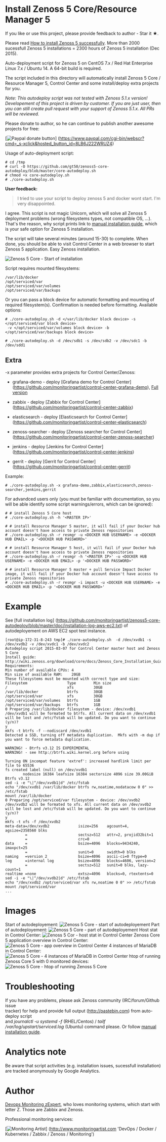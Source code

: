 Install Zenoss 5 Core/Resource Manager 5
========================================

If you like or use this project, please provide feedback to author - Star it ★.

Please read [How to install Zenoss 5 successfully](http://bit.ly/zenoss5). 
More than 2000 sucessfull Zenoss 5 installations = 2300 hours of Zenoss 5 installation (Dec 2015). 

Auto-deployment script for Zenoss 5 on CentOS 7.x / Red Hat Enterprise 
Linux 7.x / Ubuntu 14. A 64-bit build is required.

The script included in this directory will automatically install Zenoss 5 Core / 
Resource Manager 5, Control Center and some install/deploy extra projects for 
you.

*Note: This autodeploy script was not tested with Zenoss 5.1.x version! 
Developement of this project is driven by customer. If you are just user, then 
you can still create pull request with your support of Zenoss 5.1.x. 
All PRs will be reviewed.*  

Please donate to author, so he can continue to publish another awesome projects 
for free:

[![Paypal donate button](http://jangaraj.com/img/github-donate-button02.png)]
(https://www.paypal.com/cgi-bin/webscr?cmd=_s-xclick&hosted_button_id=8LB6J222WRUZ4)

Usage of auto-deployment script: 

```
# cd /tmp
# curl -O https://github.com/gt50/zenoss5-core-autodeploy/blob/master/core-autodeploy.sh
# chmod +x core-autodeploy.sh
# ./core-autodeploy.sh
```

**User feedback:**

> I tried to use your script to deploy zenoss 5 and docker wont start. I'm very disappointed. 

I agree. This script is not magic Unicorn, which will solve all Zenoss 5 deployment problems 
(wrong filesystems types, not compatible OS, ...). That's the reason, why script prints 
link to [manual installation guide](http://www.zenoss.com/resources/documentation), which is your safe option for Zenoss 5 installation.

The script will take several minutes (around 15-30) to complete. When done, 
you should be able to visit Control Center in a web browser to start 
Zenoss 5 application. Easy Zenoss installation.

![Zenoss 5 Core - Start of installation](https://raw.githubusercontent.com/monitoringartist/zenoss5-core-autodeploy/master/doc/zenoss5-video-installation.gif) 

Script requires mounted filesystems:

```
/var/lib/docker 
/opt/serviced/var
/opt/serviced/var/volumes
/opt/serviced/var/backups
```

Or you can pass a block device for automatic formatting and mounting of required 
filesystem(s). Confirmation is needed before formatting. Available options:

```
# ./core-autodeploy.sh -d </var/lib/docker block device> -s </opt/serviced/var block device>
 -v </opt/serviced/var/volumes block device> -b </opt/serviced/var/backups block device>

# ./core-autodeploy.sh -d /dev/sdb1 -s /dev/sdb2 -v /dev/sdc1 -b /dev/sdd1
```

Extra
-----

-x parameter provides extra projects for Control Center/Zenoss:

- grafana-demo - deploy [Grafana demo for Control Center]
(https://github.com/monitoringartist/control-center-grafana-demo), 
[Full version](http://monitoringartist.com/product/grafana-2-for-zenoss-5/)

- zabbix - deploy [Zabbix for Control Center]
(https://github.com/monitoringartist/control-center-zabbix)

- elasticsearch - deploy [Elasticsearch for Control Center]
(https://github.com/monitoringartist/control-center-elasticsearch)

- zenoss-searcher - deploy [Zenoss searcher for Control Center]
(https://github.com/monitoringartist/control-center-zenoss-searcher)

- jenkins - deploy [Jenkins for Control Center]
(https://github.com/monitoringartist/control-center-jenkins)

- gerrit - deploy [Gerrit for Control Center]
(https://github.com/monitoringartist/control-center-gerrit)
 
Example:

```
# ./core-autodeploy.sh -x grafana-demo,zabbix,elasticsearch,zenoss-searcher,jenkins,gerrit
```

For advandced users only (you must be familiar with documentation, so you will 
be able identify some script warnings/errors, which can be ignored):

```
# # install Zenoss 5 Core host
# ./core-autodeploy.sh -h '<MASTER IP>'

# # install Resource Manager 5 master, it will fail if your Docker hub account doesn't have access to private Zenoss repositories
# ./core-autodeploy.sh -r resmgr -u <DOCKER HUB USERNAME> -e <DOCKER HUB EMAIL> -p '<DOCKER HUB PASSWORD>'

# # install Resource Manager 5 host, it will fail if your Docker hub account doesn't have access to private Zenoss repositories
# ./core-autodeploy.sh -r resmgr -h '<MASTER IP>' -u <DOCKER HUB USERNAME> -e <DOCKER HUB EMAIL> -p '<DOCKER HUB PASSWORD>'

# # install Resource Manager 5 master + pull Service Impact Docker image, it will fail if your Docker hub account doesn't have access to private Zenoss repositories
# ./core-autodeploy.sh -r resmgr -i impact -u <DOCKER HUB USERNAME> -e <DOCKER HUB EMAIL> -p '<DOCKER HUB PASSWORD>'
```

Example
=======

See [full installation log] (https://github.com/monitoringartist/zenoss5-core-autodeploy/blob/master/doc/installation-log-aws-ec2.txt) of autodeployement on AWS EC2 spot test instance.

```
[root@ip-172-31-8-243 tmp]# ./core-autodeploy.sh  -d /dev/xvdb1 -s /dev/xvdb2 -v /dev/xvdc1 -b /dev/xvdc2
Autodeploy script 2015-03-07 for Control Center master host and Zenoss 5 Core
Install guide: http://wiki.zenoss.org/download/core/docs/Zenoss_Core_Installation_Guide_r5.0.0_latest.pdf
Requirements:
Min number of available CPUs: 4
Min size of available RAM:    20GB
These filesystems must be mounted with correct type and size:
Filesystem                  Type        Min size
/                           xfs         30GB
/var/lib/docker             btrfs       30GB
/opt/serviced/var           xfs         30GB
/opt/serviced/var/volumes   btrfs       1GB
/opt/serviced/var/backups   btrfs       1GB
0 Preparing /var/lib/docker filesystem - device: /dev/xvdb1
/dev/xvdb1 will be formated to btrfs. All current data on /dev/xvdb1 will be lost and /etc/fstab will be updated. Do you want to continue (y/n)?
y
mkfs -t btrfs -f --nodiscard /dev/xvdb1
Detected a SSD, turning off metadata duplication.  Mkfs with -m dup if you want to force metadata duplication.

WARNING! - Btrfs v3.12 IS EXPERIMENTAL
WARNING! - see http://btrfs.wiki.kernel.org before using

Turning ON incompat feature 'extref': increased hardlink limit per file to 65536
fs created label (null) on /dev/xvdb1
        nodesize 16384 leafsize 16384 sectorsize 4096 size 39.00GiB
Btrfs v3.12
sed -i -e "\|^/dev/xvdb1|d" /etc/fstab
echo "/dev/xvdb1 /var/lib/docker btrfs rw,noatime,nodatacow 0 0" >> /etc/fstab
mount /var/lib/docker
0 Preparing /opt/serviced/var filesystem - device: /dev/xvdb2
/dev/xvdb2 will be formated to xfs. All current data on /dev/xvdb2 will be lost and /etc/fstab will be updated. Do you want to continue (y/n)?
y
mkfs -t xfs -f /dev/xvdb2
meta-data=/dev/xvdb2             isize=256    agcount=4, agsize=2358560 blks
         =                       sectsz=512   attr=2, projid32bit=1
         =                       crc=0
data     =                       bsize=4096   blocks=9434240, imaxpct=25
         =                       sunit=0      swidth=0 blks
naming   =version 2              bsize=4096   ascii-ci=0 ftype=0
log      =internal log           bsize=4096   blocks=4606, version=2
         =                       sectsz=512   sunit=0 blks, lazy-count=1
realtime =none                   extsz=4096   blocks=0, rtextents=0
sed -i -e "\|^/dev/xvdb2|d" /etc/fstab
echo "/dev/xvdb2 /opt/serviced/var xfs rw,noatime 0 0" >> /etc/fstab
mount /opt/serviced/var
...
```

Images
======

Start of autodeployement:
![Zenoss 5 Core - start of autodeployement](https://raw.githubusercontent.com/monitoringartist/zenoss5-core-autodeploy/master/doc/zenoss5-core-autodeploy-1.png)
Part of autodeployement:
![Zenoss 5 Core - part of autodeployement](https://raw.githubusercontent.com/monitoringartist/zenoss5-core-autodeploy/master/doc/zenoss5-core-autodeploy-2.png)
Host stat in Control Center:
![Zenoss 5 Cor - host stat in Control Center](https://raw.githubusercontent.com/monitoringartist/zenoss5-core-autodeploy/master/doc/cc-host-stat.png)
Zenoss Core 5 application overview in Control Center:
![Zenoss 5 Core - app overview in Control Center](https://raw.githubusercontent.com/monitoringartist/zenoss5-core-autodeploy/master/doc/cc-app-overview.png)
4 instances of MariaDB in Control Center:
![Zenoss 5 Core - 4 instances of MariaDB in Control Center](https://raw.githubusercontent.com/monitoringartist/zenoss5-core-autodeploy/master/doc/cc-app-mariadb-4-instances.png)
htop of running Zenoss Core 5 with 0 monitored devices:
![Zenoss 5 Core - htop of running Zenoss 5 Core](https://raw.githubusercontent.com/monitoringartist/zenoss5-core-autodeploy/master/doc/htop-cc-master-zenoss-core-5.png)

Troubleshooting
===============

If you have any problems, please ask Zenoss community (IRC/forum/Github issue  
tracker) for help and provide full output (http://pastebin.com) from auto-deploy script  
and *journalctl -u systemd -f* (RHEL/Centos) / *tailf /var/log/upstart/serviced.log* (Ubuntu) command please. 
Or follow [manual installation guide](http://wiki.zenoss.org/download/core/docs/Zenoss_Core_Installation_Guide_r5.0.0_latest.pdf).

Analytics note
==============

Be aware that script activities (e.g. installation issues, sucessfull installation) are tracked anonymously by Google Analytics.  

Author
======

[Devops Monitoring zExpert](http://www.jangaraj.com 'DevOps / Docker / Kubernetes / Zabbix / Zenoss / Monitoring'), who loves monitoring 
systems, which start with letter Z. Those are Zabbix and Zenoss.

Professional monitoring services:

[![Monitoring Artist](http://monitoringartist.com/img/github-monitoring-artist-logo.jpg)]
(http://www.monitoringartist.com 'DevOps / Docker / Kubernetes / Zabbix / Zenoss / Monitoring')
